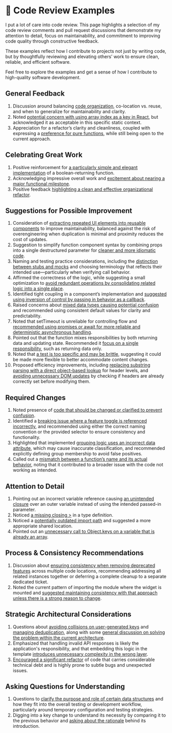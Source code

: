 # 🧪 Code Review Examples

I put a lot of care into code review. This page highlights a selection of my code review comments and pull request discussions that demonstrate my attention to detail, focus on maintainability, and commitment to improving code quality through constructive feedback. 

These examples reflect how I contribute to projects not just by writing code, but by thoughtfully reviewing and elevating others’ work to ensure clean, reliable, and efficient software.

Feel free to explore the examples and get a sense of how I contribute to high-quality software development.

## General Feedback
1. Discussion around balancing [code organization](https://github.com/department-of-veterans-affairs/vets-website/pull/21061#pullrequestreview-995442273), co-location vs. reuse, and when to generalize for maintainability and clarity. 
1. Noted [potential concern with using array index as a key in React](https://github.com/department-of-veterans-affairs/vets-website/pull/35600#discussion_r2025136962), but acknowledged it as acceptable in this specific static context.
1. Appreciation for a refactor’s clarity and cleanliness, coupled with expressing a [preference for pure functions](https://github.com/department-of-veterans-affairs/vets-website/pull/33428#discussion_r1879294023), while still being open to the current approach.

## Celebrating Great Work
1. Positive reinforcement for [a particularly simple and elegant implementation](https://github.com/department-of-veterans-affairs/vets-website/pull/35359#discussion_r2007753194) of a boolean-returning function.
1. Acknowledging impressive overall work and [excitement about nearing a major functional milestone](https://github.com/department-of-veterans-affairs/vets-website/pull/33234#pullrequestreview-2466030779).
1. Positive feedback [highlighting a clean and effective organizational refactor](https://github.com/department-of-veterans-affairs/content-build/pull/2454#discussion_r1967710132).

## Suggestions for Possible Improvement
1. Consideration of [extracting repeated UI elements into reusable components](https://github.com/department-of-veterans-affairs/vets-website/pull/21642#discussion_r919198716) to improve maintainability, balanced against the risk of overengineering when duplication is minimal and proximity reduces the cost of updates.
1. Suggestion to simplify function component syntax by combining props into a single destructured parameter for [cleaner and more idiomatic code](https://github.com/department-of-veterans-affairs/vets-website/pull/22942#discussion_r1048693725).
1. Naming and testing practice considerations, including the [distinction between stubs and mocks](https://github.com/department-of-veterans-affairs/vets-website/pull/31346#discussion_r1718464002) and choosing terminology that reflects their intended use—particularly when verifying call behavior.
1. Affirmed the correctness of the logic, while suggesting a small optimization to [avoid redundant operations by consolidating related logic into a single place](https://github.com/department-of-veterans-affairs/vets-website/pull/24524#discussion_r1228759458).
1. Identified tight coupling in a component’s implementation and [suggested using inversion of control by passing in behavior as a callback](https://github.com/department-of-veterans-affairs/vets-website/pull/23010#discussion_r1055805843).
1. Raised concerns about [mixed data types causing potential confusion](https://github.com/department-of-veterans-affairs/vets-website/pull/21267#discussion_r890204405) and recommended using consistent default values for clarity and predictability.
1. Noted that setTimeout is unreliable for controlling flow and [recommended using promises or await for more reliable and deterministic asynchronous handling](https://github.com/department-of-veterans-affairs/vets-website/pull/21136#discussion_r879695692).
1. Pointed out that the function mixes responsibilities by both returning data and updating state. Recommended it [focus on a single responsibility](https://github.com/department-of-veterans-affairs/vets-website/pull/21136#discussion_r879700400), such as returning data only.
1. Noted that [a test is too specific and may be brittle](https://github.com/department-of-veterans-affairs/content-build/pull/1532#discussion_r1176817650), suggesting it could be made more flexible to better accommodate content changes.
1. Proposed efficiency improvements, including [replacing substring parsing with a direct object-based lookup](https://github.com/department-of-veterans-affairs/content-build/pull/1487#discussion_r1126411611) for header levels, and [avoiding unnecessary DOM updates](https://github.com/department-of-veterans-affairs/content-build/pull/1487#discussion_r1126427567) by checking if headers are already correctly set before modifying them.

## Required Changes
1. Noted presence of [code that should be changed or clarified to prevent confusion](https://github.com/department-of-veterans-affairs/vets-website/pull/22942#discussion_r1048694209).
1. Identified a [breaking issue where a feature toggle is referenced incorrectly](https://github.com/department-of-veterans-affairs/vets-website/pull/23691#discussion_r1147935086), and recommended using either the correct naming convention or the provided selector to ensure consistency and functionality.
1. Highlighted that implemented [grouping logic uses an incorrect data attribute](https://github.com/department-of-veterans-affairs/content-build/pull/1585#discussion_r1213546694), which may cause inaccurate classification, and recommended explicitly defining group membership to avoid false positives.
1. Called out a [mismatch between a function’s name and its actual behavior](https://github.com/department-of-veterans-affairs/content-build/pull/1409#discussion_r1054817005), noting that it contributed to a broader issue with the code not working as intended. 

## Attention to Detail
1. Pointing out an incorrect variable reference causing [an unintended closure](https://github.com/department-of-veterans-affairs/vets-website/pull/33428#discussion_r1879263820) over an outer variable instead of using the intended passed-in parameter.
1. Noticed [a missing closing >](https://github.com/department-of-veterans-affairs/vets-website/pull/35359#discussion_r2007760220) in a type definition.
1. Noticed a [potentially outdated import path](https://github.com/department-of-veterans-affairs/vets-website/pull/24089#discussion_r1184199381) and suggested a more appropriate shared location.
1. Pointed out an [unnecessary call to Object.keys on a variable that is already an array](https://github.com/department-of-veterans-affairs/vets-website/pull/20790#discussion_r853428399).

## Process & Consistency Recommendations
1. Discussion about [ensuring consistency when removing deprecated features](https://github.com/department-of-veterans-affairs/vets-website/pull/22494#issuecomment-1307761540) across multiple code locations, recommending addressing all related instances together or deferring a complete cleanup to a separate dedicated ticket.
1. Noted the current pattern of importing the module where the widget is mounted and [suggested maintaining consistency with that approach unless there is a strong reason to change](https://github.com/department-of-veterans-affairs/vets-website/pull/20790#discussion_r853387734).

## Strategic Architectural Considerations
1. Questions about [avoiding collisions on user-generated keys](https://github.com/department-of-veterans-affairs/vets-website/pull/34882#discussion_r1973838631) and [managing deduplication](https://github.com/department-of-veterans-affairs/vets-website/pull/34882#discussion_r1973845462), along with some [general discussion on solving the problem within the current architecture](https://github.com/department-of-veterans-affairs/vets-website/pull/34882#pullrequestreview-2648234062).
1. Emphasized that handling invalid API responses is likely the application's responsibility, and that embedding this logic in the template [introduces unnecessary complexity in the wrong layer](https://github.com/department-of-veterans-affairs/content-build/pull/1416#pullrequestreview-1233148208).
1. [Encouraged a significant refactor](https://github.com/department-of-veterans-affairs/content-build/pull/1399#pullrequestreview-1218230040) of code that carries considerable technical debt and is highly prone to subtle bugs and unexpected issues.

## Asking Questions for Understanding
1. Questions to [clarify the purpose and role of certain data structures](https://github.com/department-of-veterans-affairs/vets-website/pull/32019#discussion_r1781282525) and how they fit into the overall testing or development workflow, particularly around temporary configuration and testing strategies.
1. Digging into a key change to understand its necessity by comparing it to the previous behavior and [asking about the rationale](https://github.com/department-of-veterans-affairs/vets-website/pull/33428#discussion_r1879291913) behind its introduction. 
